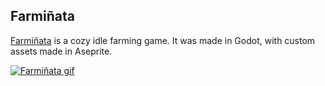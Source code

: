## Farmiñata 
[Farmiñata](https://gummygrenadegames.itch.io/farminata) is a cozy idle farming game. It was made in Godot, with custom assets made in Aseprite. 

[![Farmiñata gif](https://img.itch.zone/aW1nLzIyMDg4MjQ2LmdpZg==/original/x1FJdl.gif)](https://gummygrenadegames.itch.io/farminata)
